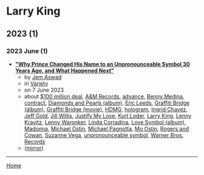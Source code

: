 # Larry King

## 2023 (1)

### 2023 June (1)

 - [**"Why Prince Changed His Name to an Unpronounceable Symbol 30 Years Ago, and What Happened Next"**](https://variety.com/2023/music/news/prince-symbol-why-he-changed-his-name-1235635422/)
    - by [Jem Aswad](../../authors/jem-aswad/index.md)
    - in [Variety](../../publications/variety/index.md)
    - on 7 June 2023
    - about [$100 million deal](../../topics/-100-million-deal/index.md), [A&M Records](../../topics/a-m-records/index.md), [advance](../../topics/advance/index.md), [Benny Medina](../../topics/benny-medina/index.md), [contract](../../topics/contract/index.md), [Diamonds and Pearls (album)](../../topics/album/diamonds-and-pearls/index.md), [Eric Leeds](../../topics/eric-leeds/index.md), [Graffiti Bridge (album)](../../topics/album/graffiti-bridge/index.md), [Graffiti Bridge (movie)](../../topics/movie/graffiti-bridge/index.md), [HDMG](../../topics/hdmg/index.md), [hologram](../../topics/hologram/index.md), [Ingrid Chavez](../../topics/ingrid-chavez/index.md), [Jeff Gold](../../topics/jeff-gold/index.md), [Jill Willis](../../topics/jill-willis/index.md), [Justify My Love](../../topics/justify-my-love/index.md), [Kurt Loder](../../topics/kurt-loder/index.md), [Larry King](../../topics/larry-king/index.md), [Lenny Kravitz](../../topics/lenny-kravitz/index.md), [Lenny Waronker](../../topics/lenny-waronker/index.md), [Linda Corradina](../../topics/linda-corradina/index.md), [Love Symbol (album)](../../topics/album/love-symbol/index.md), [Madonna](../../topics/madonna/index.md), [Michael Ostin](../../topics/michael-ostin/index.md), [Michael Pagnotta](../../topics/michael-pagnotta/index.md), [Mo Ostin](../../topics/mo-ostin/index.md), [Rogers and Cowan](../../topics/rogers-and-cowan/index.md), [Suzanne Vega](../../topics/suzanne-vega/index.md), [unpronounceable symbol](../../topics/unpronounceable-symbol/index.md), [Warner Bros. Records](../../topics/warner-bros-records/index.md)
    - ([mirror](https://web.archive.org/web/*/https://variety.com/2023/music/news/prince-symbol-why-he-changed-his-name-1235635422/))

----

[Home](../index.md)
